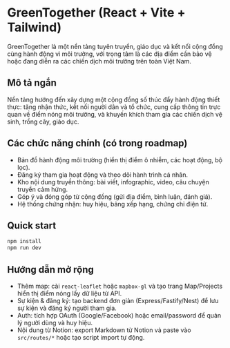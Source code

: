 # GreenTogether (React + Vite + Tailwind)

GreenTogether là một nền tảng tuyên truyền, giáo dục và kết nối cộng đồng cùng hành động vì môi trường, với trọng tâm là các địa điểm cần bảo vệ hoặc đang diễn ra các chiến dịch môi trường trên toàn Việt Nam.

## Mô tả ngắn
Nền tảng hướng đến xây dựng một cộng đồng số thúc đẩy hành động thiết thực: tăng nhận thức, kết nối người dân và tổ chức, cung cấp thông tin trực quan về điểm nóng môi trường, và khuyến khích tham gia các chiến dịch vệ sinh, trồng cây, giáo dục.

## Các chức năng chính (có trong roadmap)
- Bản đồ hành động môi trường (hiển thị điểm ô nhiễm, các hoạt động, bộ lọc).
- Đăng ký tham gia hoạt động và theo dõi hành trình cá nhân.
- Kho nội dung truyền thông: bài viết, infographic, video, câu chuyện truyền cảm hứng.
- Góp ý và đóng góp từ cộng đồng (gửi địa điểm, bình luận, đánh giá).
- Hệ thống chứng nhận: huy hiệu, bảng xếp hạng, chứng chỉ điện tử.

## Quick start
```bash
npm install
npm run dev
```

## Hướng dẫn mở rộng
- Thêm map: cài `react-leaflet` hoặc `mapbox-gl` và tạo trang Map/Projects hiển thị điểm nóng lấy dữ liệu từ API.
- Sự kiện & đăng ký: tạo backend đơn giản (Express/Fastify/Nest) để lưu sự kiện và đăng ký người tham gia.
- Auth: tích hợp OAuth (Google/Facebook) hoặc email/password để quản lý người dùng và huy hiệu.
- Nội dung từ Notion: export Markdown từ Notion và paste vào `src/routes/*` hoặc tạo script import tự động.